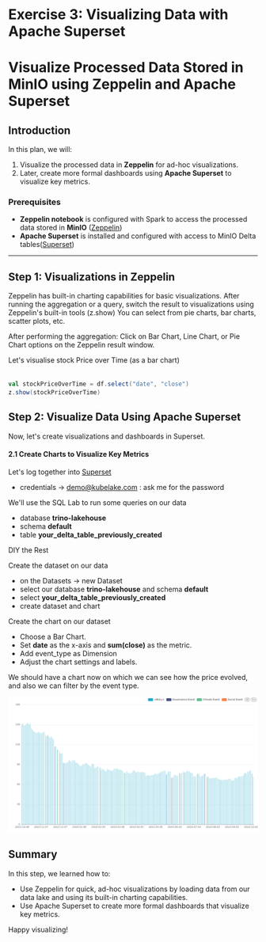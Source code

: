 # Exercise 3: Visualizing Data with Apache Superset

# Visualize Processed Data Stored in MinIO using Zeppelin and Apache Superset

## Introduction

In this plan, we will:

1. Visualize the processed data in **Zeppelin** for ad-hoc visualizations.
2. Later, create more formal dashboards using **Apache Superset** to visualize key metrics.

### Prerequisites

- **Zeppelin notebook** is configured with Spark to access the processed data stored in **MinIO** ([Zeppelin](https://zeppelin.dev1.kubelake.com))
- **Apache Superset** is installed and configured with access to MinIO Delta tables([Superset](https://superset.dev1.kubelake.com))


---

## Step 1: Visualizations in Zeppelin

Zeppelin has built-in charting capabilities for basic visualizations.
After running the aggregation or a query, switch the result to visualizations using Zeppelin's built-in tools (z.show)
You can select from pie charts, bar charts, scatter plots, etc.

After performing the aggregation:
Click on Bar Chart, Line Chart, or Pie Chart options on the Zeppelin result window.

Let's visualise stock Price over Time (as a bar chart)

```scala

val stockPriceOverTime = df.select("date", "close")
z.show(stockPriceOverTime)
```

## Step 2: Visualize Data Using Apache Superset

Now, let's create visualizations and dashboards in Superset.
#### 2.1 Create Charts to Visualize Key Metrics

Let's log together into [Superset](https://superset.dev1.kubelake.com)

- credentials ->  demo@kubelake.com : ask me for the password

We'll use the SQL Lab to run some queries on our data 

- database **trino-lakehouse**
- schema **default**
- table **your_delta_table_previously_created**

DIY the Rest


Create the dataset on our data

- on the Datasets -> new Dataset
- select our database **trino-lakehouse** and schema **default**
- select  **your_delta_table_previously_created**
- create dataset and chart

Create the chart on our dataset

- Choose a Bar Chart.
- Set **date**  as the x-axis and **sum(close)** as the metric.
- Add event_type as Dimension
- Adjust the chart settings and labels.


We should have a chart now on which we can see how the price evolved, and also we can filter by the event type.

![chart](../../img/stock_price_chart.png)

## Summary

In this step, we learned how to:

- Use Zeppelin for quick, ad-hoc visualizations by loading data from our data lake and using its built-in charting capabilities.
- Use Apache Superset to create more formal dashboards that visualize key metrics.

Happy visualizing!

